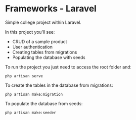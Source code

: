 # Frameworks - Laravel
Simple college project within Laravel.

In this project you'll see:
* CRUD of a sample product
* User authentication
* Creating tables from migrations
* Populating the database with seeds

To run the project you just need to access the root folder and:
```
php artisan serve
```
To create the tables in the database from migrations:
```
php artisan make:migration
```
To populate the database from seeds:
```
php artisan make:seeder
```
